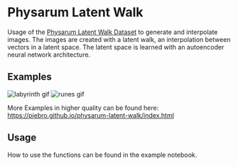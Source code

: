 # Physarum Latent Walk

Usage of the [Physarum Latent Walk Dataset](https://www.kaggle.com/pietbroemmel/physarum-latent-walk) to generate and interpolate images. The images are created with a latent walk, an interpolation between vectors in a latent space. The latent space is learned with an autoencoder neural network architecture. 

## Examples

![labyrinth gif](examples/video_labyrinth_5_et_noise_seed952352_epoch015_e6addb14d0e40ff485fdab276d6682af.gif)
![runes gif](examples/video_runes_6_et_noise_seed312575_epoch035_b3e25ec407470890e425d97dd5923042.gif)

More Examples in higher quality can be found here: https://piebro.github.io/physarum-latent-walk/index.html

## Usage

How to use the functions can be found in the example notebook.
